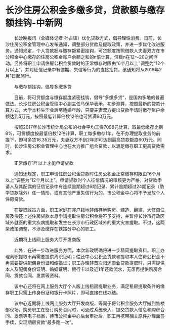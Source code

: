 # 长沙住房公积金多缴多贷，贷款额与缴存额挂钩-中新网

　　长沙晚报讯（全媒体记者 孙占锋）优化贷款方式，倡导理性消费。日前，长沙住房公积金管理中心发布通知，调整部分贷款及提取政策，并进一步优化改进服务。通知规定，个人贷款额与缴存额紧密挂钩，可贷额度按照借款人夫妻双方在市公积金中心缴存的住房公积金账户余额之和的n倍计算，倍数n在12～20之间浮动。另外将职工申请住房公积金贷款时的正常缴存时限由“6个月以上”调整为“12个月以上”，并对征信记录中有逾期、失信等行为的直接拒贷。该通知将从2019年2月1日起施行。

　　与缴存额挂钩，倡导多缴多贷

　　目前，将可贷额度与缴存额度紧密挂钩，倡导“多缴多贷”，是国内多地的普遍做法。长沙住房公积金管理中心副主任马保华表示，初步测算，按照最新的贷款计算方式，大学本科生毕业后至适婚年龄，只要夫妻双方提出贷款申请时缴存账户余额达到5万元，按照最低计算倍数12倍也可贷满60万元。 

　　按照2017年长沙市统计局公布的社会平均工资7098元计算，取最低缴存比例8%，可贷额度按最低倍数12倍计算，职工每多缴存1年，在不办理提取业务的前提下，即可多贷16.35万元，夫妻双方不到2年即可达到最高贷款额度60万元。同时，长沙住房公积金管理中心也在大力推广组合贷款，以满足缴存职工更高贷款需求。

　　正常缴存1年以上才能申请贷款

　　通知还规定，职工申请住房公积金贷款时住房公积金正常缴存时限由“6个月以上”调整为“12个月以上”。申请贷款时个人征信情况的审核更为严格，对贷款申请人及其配偶的征信记录中有连续逾期超过6期记录、累计逾期超过24期记录（助学贷款除外）任一情形，或有其他严重失信行为的，市公积金中心将不予发放个人住房贷款。

　　在提取政策方面，职工家庭在非户籍地非缴存地购房、建造、翻建、大修自住房及偿还上述住房贷款本息申请提取住房公积金将不予支持，并暂停长沙市行政区域外就医的重大疾病提取和发生在长沙市行政区域外的重大灾害提取。不过，这两条政策调整，不涉及缴存在铁路分中心的职工。

　　近期将上线网上服务大厅开发商版

　　此外，在进一步改进服务方面，本次新政明确将进一步精简提取资料。职工办理离职提取不再需要提供离职证明；偿还中心公积金贷款和提取本人住房公积金不再需要提供配偶身份证和结婚证；职工办理非首次归还商业贷款提取时，只需提供本人及配偶身份证明、婚姻证明、银行卡以及近1年还款流水，无须再提供购房合同、贷款合同、发票等资料。

　　该中心还将在网上服务大厅个人版上线租房提取业务，满足租房提取条件的缴存职工只需上传身份证和银行卡照片，即可直接在线办结。

　　该中心近期将上线网上服务大厅开发商版，等同于将公积金服务大厅搬到售楼部现场，购房职工在签订购房合同时，可通过系统录入、提交贷款人信息和购房合同、发票等电子档案，待市公积金中心后台审批后，职工再携带相关原件办理面签手续，实现期房贷款“最多跑一次”。 
